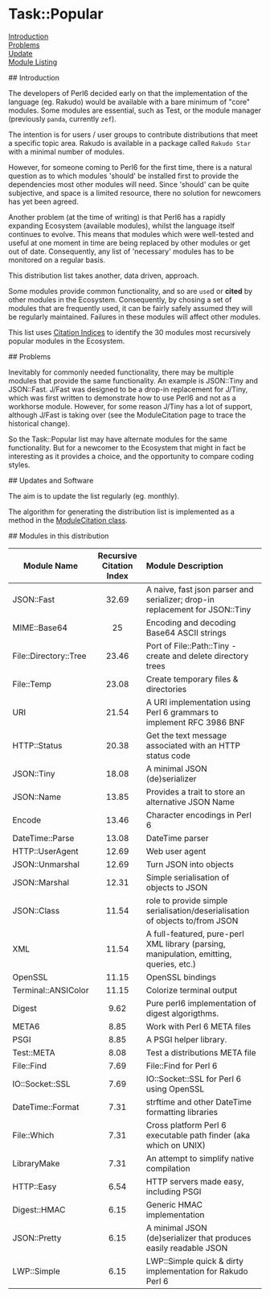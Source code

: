 # Task::Popular
[Introduction](#intro)  
[Problems](#probs)  
[Update](#update)  
[Module Listing](#mods)

<a name="intro"/>  
## Introduction

The developers of Perl6 decided early on that the implementation
of the language (eg. Rakudo) would be available with a bare minimum of "core" modules.
Some modules are essential, such as Test, or the module manager (previously `panda`, currently `zef`).

The intention is for users / user groups to contribute distributions that meet a specific topic area.
Rakudo is available in a package called `Rakudo Star` with a minimal number of modules.

However, for someone coming to Perl6 for the first time, there is a natural question as to which
modules 'should' be installed first to provide the dependencies most other modules will need.
Since 'should' can be quite subjective, and space is a limited resource, there no solution for newcomers has yet been agreed.

Another problem (at the time of writing) is that Perl6 has a rapidly expanding Ecosystem (available modules),
whilst the language itself
continues to evolve. This means that modules which were well-tested and useful at one moment in time are being
replaced by other modules or get out of date. Consequently, any list of 'necessary' modules has to
be monitored on a regular basis.

This distribution list takes another, data driven, approach.

Some modules provide common functionality, and so are `use`d or **cited** by other modules in the Ecosystem.
Consequently, by chosing a set of modules that are
frequently used, it can be fairly safely assumed they will be regularly maintained. Failures in these modules will affect other modules.

This list uses [Citation Indices](http://finanalyst.github.io/ModuleCitation/) to identify the 30 modules most recursively popular modules in the Ecosystem.

<a name="probs"/>  
## Problems

Inevitably for commonly needed functionality, there may be multiple modules that provide the same functionality.
An example is JSON::Tiny and JSON::Fast. J/Fast was designed to be a drop-in replacement for J/Tiny, which
was first written to demonstrate how to use Perl6 and not as a workhorse module. However, for some reason J/Tiny
has a lot of support, although J/Fast is taking over (see the  ModuleCitation page to trace the historical change).

So the Task::Popular list may have alternate modules for the same functionality. But for a newcomer to the Ecosystem
that might in fact be interesting as it provides a choice, and the opportunity to compare coding styles.

<a name="update"/>  
## Updates and Software

The aim is to update the list regularly (eg. monthly).

The algorithm for generating the distribution list is implemented as a method in the [ModuleCitation class](https://github.com/finanalyst/ModuleCitation).

<a name="mods"/>  
## Modules in this distribution

| Module Name | Recursive Citation Index | Module Description |
|---| :---: | :--- |
| JSON::Fast | 32.69 | A naive, fast json parser and serializer; drop-in replacement for JSON::Tiny |
| MIME::Base64 | 25 | Encoding and decoding Base64 ASCII strings |
| File::Directory::Tree | 23.46 | Port of File::Path::Tiny - create and delete directory trees |
| File::Temp | 23.08 | Create temporary files & directories |
| URI | 21.54 | A URI implementation using Perl 6 grammars to implement RFC 3986 BNF |
| HTTP::Status | 20.38 | Get the text message associated with an HTTP status code |
| JSON::Tiny | 18.08 | A minimal JSON (de)serializer |
| JSON::Name | 13.85 | Provides a trait to store an alternative JSON Name |
| Encode | 13.46 | Character encodings in Perl 6 |
| DateTime::Parse | 13.08 | DateTime parser |
| HTTP::UserAgent | 12.69 | Web user agent |
| JSON::Unmarshal | 12.69 | Turn JSON into objects |
| JSON::Marshal | 12.31 | Simple serialisation of objects to JSON |
| JSON::Class | 11.54 | role to provide simple serialisation/deserialisation of objects to/from JSON |
| XML | 11.54 | A full-featured, pure-perl XML library (parsing, manipulation, emitting, queries, etc.) |
| OpenSSL | 11.15 | OpenSSL bindings |
| Terminal::ANSIColor | 11.15 | Colorize terminal output |
| Digest | 9.62 | Pure perl6 implementation of digest algorigthms. |
| META6 | 8.85 | Work with Perl 6 META files |
| PSGI | 8.85 | A PSGI helper library. |
| Test::META | 8.08 | Test a distributions META file |
| File::Find | 7.69 | File::Find for Perl 6 |
| IO::Socket::SSL | 7.69 | IO::Socket::SSL for Perl 6 using OpenSSL |
| DateTime::Format | 7.31 | strftime and other DateTime formatting libraries |
| File::Which | 7.31 | Cross platform Perl 6 executable path finder (aka which on UNIX) |
| LibraryMake | 7.31 | An attempt to simplify native compilation |
| HTTP::Easy | 6.54 | HTTP servers made easy, including PSGI |
| Digest::HMAC | 6.15 | Generic HMAC implementation |
| JSON::Pretty | 6.15 | A minimal JSON (de)serializer that produces easily readable JSON |
| LWP::Simple | 6.15 | LWP::Simple quick & dirty implementation for Rakudo Perl 6 |